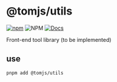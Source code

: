 # @tomjs/utils

[![npm](https://img.shields.io/npm/v/@tomjs/utils)](https://www.npmjs.com/package/@tomjs/utils) ![NPM](https://img.shields.io/npm/l/@tomjs/utils) [![Docs](https://www.paka.dev/badges/v0/cute.svg)](https://www.paka.dev/npm/@tomjs/utils)

Front-end tool library (to be implemented)

## use

```bash
pnpm add @tomjs/utils
```
